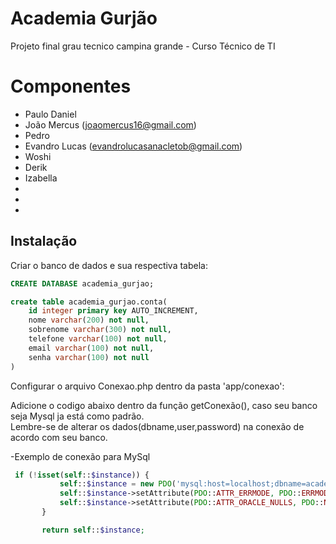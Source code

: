 # Academia Gurjão
Projeto final grau tecnico campina grande - Curso  Técnico de TI

# Componentes

- Paulo Daniel
- João Mercus (joaomercus16@gmail.com)
- Pedro
- Evandro Lucas (evandrolucasanacletob@gmail.com) 
- Woshi
- Derik
- Izabella
-
-
-


Instalação
------------

Criar o banco de dados e sua respectiva tabela:

```sql
CREATE DATABASE academia_gurjao;

create table academia_gurjao.conta(
    id integer primary key AUTO_INCREMENT,
    nome varchar(200) not null,
    sobrenome varchar(300) not null,
    telefone varchar(100) not null,
    email varchar(100) not null,
    senha varchar(100) not null
)
```

Configurar o arquivo Conexao.php dentro da pasta 'app/conexao': <br>

Adicione o codigo abaixo dentro da função getConexão(), caso seu banco seja Mysql ja está como padrão.<br>
Lembre-se de alterar os dados(dbname,user,password) na conexão de acordo com seu banco.

-Exemplo de conexão para MySql
```php
 if (!isset(self::$instance)) {
           self::$instance = new PDO('mysql:host=localhost;dbname=academia_gurjao', 'root', '', array(PDO::MYSQL_ATTR_INIT_COMMAND => "SET NAMES utf8"));
           self::$instance->setAttribute(PDO::ATTR_ERRMODE, PDO::ERRMODE_EXCEPTION);
           self::$instance->setAttribute(PDO::ATTR_ORACLE_NULLS, PDO::NULL_EMPTY_STRING);
       }

       return self::$instance;
```

